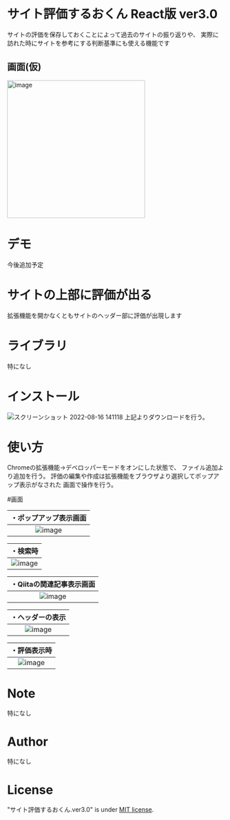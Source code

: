 # サイト評価するおくん React版 ver3.0

サイトの評価を保存しておくことによって過去のサイトの振り返りや、
実際に訪れた時にサイトを参考にする判断基準にも使える機能です

 ## 画面(仮)
<img width="320" alt="image" src="https://github.com/benjaaamin0518/site-rating-kun-react/assets/98086140/18c181c9-7286-40ad-aea4-d1db8133955f">

# デモ
 
今後追加予定
 
# サイトの上部に評価が出る
 
拡張機能を開かなくともサイトのヘッダー部に評価が出現します
 
# ライブラリ
 
特になし

# インストール

 ![スクリーンショット 2022-08-16 141118](https://user-images.githubusercontent.com/102705383/184802575-f597bdd2-aa64-49a2-8150-ce6a1f5c0e6c.png)
上記よりダウンロードを行う。

 
# 使い方
 
Chromeの拡張機能→デベロッパーモードをオンにした状態で、
ファイル追加より追加を行う。
評価の編集や作成は拡張機能をブラウザより選択してポップアップ表示がなされた
画面で操作を行う。

#画面

| ・ポップアップ表示画面 |
|:------------:|
|     ![image](https://user-images.githubusercontent.com/98086140/183587843-07eeca9b-e2ec-4fc7-bf90-00f1992b078c.png)    |

|    ・検索時    |
|:------------:|
|     ![image](https://user-images.githubusercontent.com/98086140/183588019-e87de594-3f44-49c8-824e-a8f7d5131c84.png)     |

|      ・Qiitaの関連記事表示画面      |
|:------------:|
|    ![image](https://user-images.githubusercontent.com/98086140/183588133-70d6f752-a6be-426a-92de-dfdb8a09cffc.png)    |

|   ・ヘッダーの表示    |
|:------------:|
|![image](https://user-images.githubusercontent.com/98086140/183588224-92214423-6ebe-43d6-9fcb-6c5264122525.png)    |

|   ・評価表示時    |
|:------------:|
|   ![image](https://user-images.githubusercontent.com/98086140/183588675-fbc9ca10-0a71-48b3-a05a-571cdad0120b.png)   |

# Note
 
特になし
 
# Author
 
特になし

 
# License

 
"サイト評価するおくん.ver3.0" is under [MIT license](https://en.wikipedia.org/wiki/MIT_License).

 
